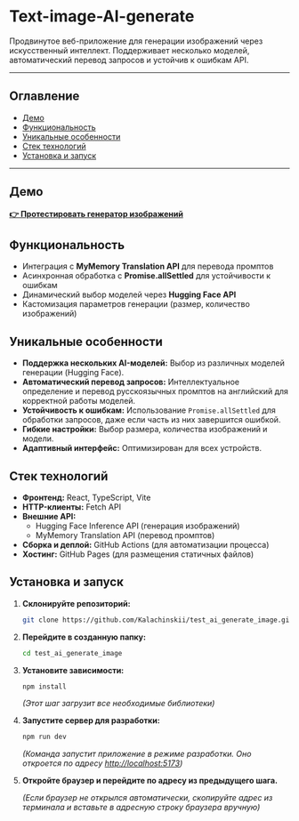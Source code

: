 # Text-image-AI-generate

Продвинутое веб-приложение для генерации изображений через искусственный интеллект. Поддерживает несколько моделей, автоматический перевод запросов и устойчив к ошибкам API.

---

## Оглавление

- [Демо](#демо)
- [Функциональность](#функциональность)
- [Уникальные особенности](#уникальные-особенности)
- [Стек технологий](#стек-технологий)
- [Установка и запуск](#установка-и-запуск)

---

## Демо

**[👉 Протестировать генератор изображений](https://kalachinskii.github.io/test_ai_generate_image/)**

## Функциональность

- Интеграция с **MyMemory Translation API** для перевода промптов
- Асинхронная обработка с **Promise.allSettled** для устойчивости к ошибкам
- Динамический выбор моделей через **Hugging Face API**
- Кастомизация параметров генерации (размер, количество изображений)

## Уникальные особенности

- **Поддержка нескольких AI-моделей:** Выбор из различных моделей генерации (Hugging Face).
- **Автоматический перевод запросов:** Интеллектуальное определение и перевод русскоязычных промптов на английский для корректной работы моделей.
- **Устойчивость к ошибкам:** Использование `Promise.allSettled` для обработки запросов, даже если часть из них завершится ошибкой.
- **Гибкие настройки:** Выбор размера, количества изображений и модели.
- **Адаптивный интерфейс:** Оптимизирован для всех устройств.

## Стек технологий

- **Фронтенд:** React, TypeScript, Vite
- **HTTP-клиенты:** Fetch API
- **Внешние API:**
  - Hugging Face Inference API (генерация изображений)
  - MyMemory Translation API (перевод промптов)
- **Сборка и деплой:** GitHub Actions (для автоматизации процесса)
- **Хостинг:** GitHub Pages (для размещения статичных файлов)

## Установка и запуск

1.  **Склонируйте репозиторий:**

    ```bash
    git clone https://github.com/Kalachinskii/test_ai_generate_image.git; cd test_ai_generate_image
    ```

2.  **Перейдите в созданную папку:**

    ```bash
    cd test_ai_generate_image
    ```

3.  **Установите зависимости:**

    ```bash
    npm install
    ```

    _(Этот шаг загрузит все необходимые библиотеки)_

4.  **Запустите сервер для разработки:**

    ```bash
    npm run dev
    ```

    _(Команда запустит приложение в режиме разработки. Оно откроется по адресу [http://localhost:5173](http://localhost:5173))_

5.  **Откройте браузер и перейдите по адресу из предыдущего шага.**

    _(Если браузер не открылся автоматически, скопируйте адрес из терминала и вставьте в адресную строку браузера вручную)_

